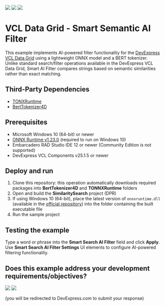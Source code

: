 <!-- default badges list -->
[![](https://img.shields.io/badge/Open_in_DevExpress_Support_Center-FF7200?style=flat-square&logo=DevExpress&logoColor=white)](https://supportcenter.devexpress.com/ticket/details/T1306148)
[![](https://img.shields.io/badge/📖_How_to_use_DevExpress_Examples-e9f6fc?style=flat-square)](https://docs.devexpress.com/GeneralInformation/403183)
[![](https://img.shields.io/badge/💬_Leave_Feedback-feecdd?style=flat-square)](#does-this-example-address-your-development-requirementsobjectives)
<!-- default badges end -->
# VCL Data Grid - Smart Semantic AI Filter

This example implements AI-powered filter functionality for the [DevExpress VCL Data Grid](https://docs.devexpress.com/VCL/171093/ExpressQuantumGrid/vcl-data-grid) using a lightweight ONNX model and a BERT tokenizer. Unlike standard search/filter operations available in the DevExpress VCL Data Grid, Smart AI Filter compares strings based on semantic similarities rather than exact matching.

## Third-Party Dependencies

* [TONXRuntime](https://github.com/hshatti/TONNXRuntime)
* [BertTokenizer4D](https://github.com/Samaliani/BertTokenizer4D)

## Prerequisites

* Microsoft Windows 10 (64-bit) or newer
* [ONNX Runtime v1.23.0](https://github.com/microsoft/onnxruntime) (required to run on Windows 10)
* Embarcadero RAD Studio IDE 12 or newer (Community Edition is not supported)
* DevExpress VCL Components v25.1.5 or newer

## Deploy and run

1. Clone this repository: this operation automatically downloads required packages into **BertTokenizer4D** and **TONNXRuntime** folders
2. Open and build the **SimilaritySearch** project (DPR)
3. If using Windows 10 (64-bit), place the latest version of `onnxruntime.dll` (available in the [official repository](https://github.com/microsoft/onnxruntime)) into the folder containing the built executable file
4. Run the sample project

## Testing the example

Type a word or phrase into the **Smart Search AI Filter** field and click **Apply**. Use **Smart Search AI Filter Settings** UI elements to configure AI-powered filtering functionality.

<!-- feedback -->
## Does this example address your development requirements/objectives?

[<img src="https://www.devexpress.com/support/examples/i/yes-button.svg"/>](https://www.devexpress.com/support/examples/survey.xml?utm_source=github&utm_campaign=vcl-grid-smart-semantic-filter&~~~was_helpful=yes) [<img src="https://www.devexpress.com/support/examples/i/no-button.svg"/>](https://www.devexpress.com/support/examples/survey.xml?utm_source=github&utm_campaign=vcl-grid-smart-semantic-filter&~~~was_helpful=no)

(you will be redirected to DevExpress.com to submit your response)
<!-- feedback end -->
